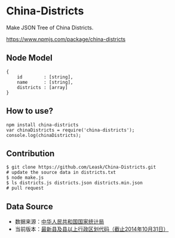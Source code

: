China-Districts
===============

Make JSON Tree of China Districts.

https://www.npmjs.com/package/china-districts


## Node Model
```
{
    id        : [string],
    name      : [string],
    districts : [array]
}
```


## How to use?
```
npm install china-districts
var chinaDistricts = require('china-districts');
console.log(chinaDistricts);
```


## Contribution
```
$ git clone https://github.com/Leask/China-Districts.git
# update the source data in districts.txt
$ node make.js
$ ls districts.js districts.json districts.min.json
# pull request
```


## Data Source
- 数据来源：[中华人民共和国国家统计局](http://www.stats.gov.cn/tjsj/tjbz/xzqhdm/)
- 当前版本：[最新县及县以上行政区划代码（截止2014年10月31日）](http://www.stats.gov.cn/tjsj/tjbz/xzqhdm/201504/t20150415_712722.html)
